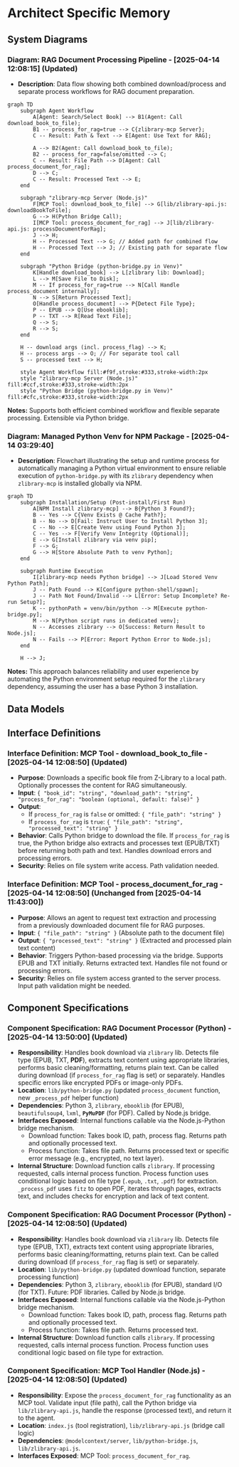 # Architect Specific Memory
<!-- Entries below should be added reverse chronologically (newest first) -->
## System Diagrams
### Diagram: RAG Document Processing Pipeline - [2025-04-14 12:08:15] (Updated)
- **Description**: Data flow showing both combined download/process and separate process workflows for RAG document preparation.
```mermaid
graph TD
    subgraph Agent Workflow
        A[Agent: Search/Select Book] --> B1(Agent: Call download_book_to_file);
        B1 -- process_for_rag=true --> C{zlibrary-mcp Server};
        C -- Result: Path & Text --> E[Agent: Use Text for RAG];

        A --> B2(Agent: Call download_book_to_file);
        B2 -- process_for_rag=false/omitted --> C;
        C -- Result: File Path --> D[Agent: Call process_document_for_rag];
        D --> C;
        C -- Result: Processed Text --> E;
    end

    subgraph "zlibrary-mcp Server (Node.js)"
        F[MCP Tool: download_book_to_file] --> G[lib/zlibrary-api.js: downloadBookToFile];
        G --> H(Python Bridge Call);
        I[MCP Tool: process_document_for_rag] --> J[lib/zlibrary-api.js: processDocumentForRag];
        J --> H;
        H -- Processed Text --> G; // Added path for combined flow
        H -- Processed Text --> J; // Existing path for separate flow
    end

    subgraph "Python Bridge (python-bridge.py in Venv)"
        K[Handle download_book] --> L[zlibrary lib: Download];
        L --> M[Save File to Disk];
        M -- If process_for_rag=true --> N[Call Handle process_document internally];
        N --> S[Return Processed Text];
        O[Handle process_document] --> P{Detect File Type};
        P -- EPUB --> Q[Use ebooklib];
        P -- TXT --> R[Read Text File];
        Q --> S;
        R --> S;
    end

    H -- download args (incl. process_flag) --> K;
    H -- process args --> O; // For separate tool call
    S -- processed text --> H;

    style Agent Workflow fill:#f9f,stroke:#333,stroke-width:2px
    style "zlibrary-mcp Server (Node.js)" fill:#ccf,stroke:#333,stroke-width:2px
    style "Python Bridge (python-bridge.py in Venv)" fill:#cfc,stroke:#333,stroke-width:2px
```
**Notes:** Supports both efficient combined workflow and flexible separate processing. Extensible via Python bridge.


<!-- Append new diagrams using the format below -->

### Diagram: Managed Python Venv for NPM Package - [2025-04-14 03:29:40]
- **Description**: Flowchart illustrating the setup and runtime process for automatically managing a Python virtual environment to ensure reliable execution of `python-bridge.py` with its `zlibrary` dependency when `zlibrary-mcp` is installed globally via NPM.
```mermaid
graph TD
    subgraph Installation/Setup (Post-install/First Run)
        A[NPM Install zlibrary-mcp] --> B{Python 3 Found?};
        B -- Yes --> C{Venv Exists @ Cache Path?};
        B -- No --> D[Fail: Instruct User to Install Python 3];
        C -- No --> E[Create Venv using Found Python 3];
        C -- Yes --> F[Verify Venv Integrity (Optional)];
        E --> G[Install zlibrary via venv pip];
        F --> G;
        G --> H[Store Absolute Path to venv Python];
    end

    subgraph Runtime Execution
        I[zlibrary-mcp needs Python bridge] --> J[Load Stored Venv Python Path];
        J -- Path Found --> K[Configure python-shell/spawn];
        J -- Path Not Found/Invalid --> L[Error: Setup Incomplete? Re-run Setup?];
        K -- pythonPath = venv/bin/python --> M[Execute python-bridge.py];
        M --> N[Python script runs in dedicated venv];
        N -- Accesses zlibrary --> O[Success: Return Result to Node.js];
        N -- Fails --> P[Error: Report Python Error to Node.js];
    end

    H --> J;
```
**Notes:** This approach balances reliability and user experience by automating the Python environment setup required for the `zlibrary` dependency, assuming the user has a base Python 3 installation.

## Data Models
<!-- Append new data models using the format below -->

## Interface Definitions
### Interface Definition: MCP Tool - download_book_to_file - [2025-04-14 12:08:50] (Updated)
- **Purpose**: Downloads a specific book file from Z-Library to a local path. Optionally processes the content for RAG simultaneously.
- **Input**: `{ "book_id": "string", "download_path": "string", "process_for_rag": "boolean (optional, default: false)" }`
- **Output**:
    - If `process_for_rag` is `false` or omitted: `{ "file_path": "string" }`
    - If `process_for_rag` is `true`: `{ "file_path": "string", "processed_text": "string" }`
- **Behavior**: Calls Python bridge to download the file. If `process_for_rag` is true, the Python bridge also extracts and processes text (EPUB/TXT) before returning both path and text. Handles download errors and processing errors.
- **Security**: Relies on file system write access. Path validation needed.

### Interface Definition: MCP Tool - process_document_for_rag - [2025-04-14 12:08:50] (Unchanged from [2025-04-14 11:43:00])
- **Purpose**: Allows an agent to request text extraction and processing from a previously downloaded document file for RAG purposes.
- **Input**: `{ "file_path": "string" }` (Absolute path to the document file)
- **Output**: `{ "processed_text": "string" }` (Extracted and processed plain text content)
- **Behavior**: Triggers Python-based processing via the bridge. Supports EPUB and TXT initially. Returns extracted text. Handles file not found or processing errors.
- **Security**: Relies on file system access granted to the server process. Input path validation might be needed.
<!-- Append new interface definitions using the format below -->

## Component Specifications
### Component Specification: RAG Document Processor (Python) - [2025-04-14 13:50:00] (Updated)
- **Responsibility**: Handles book download via `zlibrary` lib. Detects file type (EPUB, TXT, **PDF**), extracts text content using appropriate libraries, performs basic cleaning/formatting, returns plain text. Can be called during download (if `process_for_rag` flag is set) or separately. Handles specific errors like encrypted PDFs or image-only PDFs.
- **Location**: `lib/python-bridge.py` (updated `process_document` function, new `_process_pdf` helper function)
- **Dependencies**: Python 3, `zlibrary`, `ebooklib` (for EPUB), `beautifulsoup4`, `lxml`, **`PyMuPDF`** (for PDF). Called by Node.js bridge.
- **Interfaces Exposed**: Internal functions callable via the Node.js-Python bridge mechanism.
    - Download function: Takes book ID, path, process flag. Returns path and optionally processed text.
    - Process function: Takes file path. Returns processed text or specific error message (e.g., encrypted, no text layer).
- **Internal Structure**: Download function calls `zlibrary`. If processing requested, calls internal process function. Process function uses conditional logic based on file type (`.epub`, `.txt`, `.pdf`) for extraction. `_process_pdf` uses `fitz` to open PDF, iterates through pages, extracts text, and includes checks for encryption and lack of text content.


### Component Specification: RAG Document Processor (Python) - [2025-04-14 12:08:50] (Updated)
- **Responsibility**: Handles book download via `zlibrary` lib. Detects file type (EPUB, TXT), extracts text content using appropriate libraries, performs basic cleaning/formatting, returns plain text. Can be called during download (if `process_for_rag` flag is set) or separately.
- **Location**: `lib/python-bridge.py` (updated download function, separate processing function)
- **Dependencies**: Python 3, `zlibrary`, `ebooklib` (for EPUB), standard I/O (for TXT). Future: PDF libraries. Called by Node.js bridge.
- **Interfaces Exposed**: Internal functions callable via the Node.js-Python bridge mechanism.
    - Download function: Takes book ID, path, process flag. Returns path and optionally processed text.
    - Process function: Takes file path. Returns processed text.
- **Internal Structure**: Download function calls `zlibrary`. If processing requested, calls internal process function. Process function uses conditional logic based on file type for extraction.

### Component Specification: MCP Tool Handler (Node.js) - [2025-04-14 12:08:50] (Updated)
- **Responsibility**: Expose the `process_document_for_rag` functionality as an MCP tool. Validate input (file path), call the Python bridge via `lib/zlibrary-api.js`, handle the response (processed text), and return it to the agent.
- **Location**: `index.js` (tool registration), `lib/zlibrary-api.js` (bridge call logic)
- **Dependencies**: `@modelcontext/server`, `lib/python-bridge.js`, `lib/zlibrary-api.js`.
- **Interfaces Exposed**: MCP Tool: `process_document_for_rag`.


<!-- Append new component specs using the format below -->